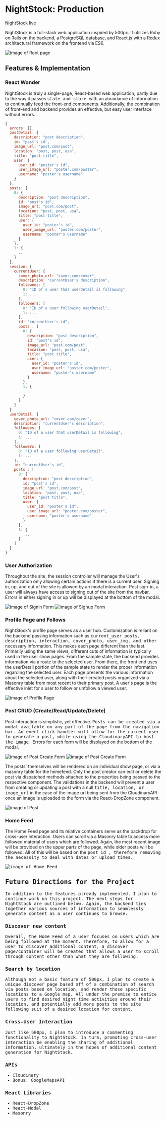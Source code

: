 # NightStock: Production

[NightStock live][heroku]

[heroku]: http://www.nightstock.net/#/

NightStock is a full-stack web application inspired by 500px.  It utilizes Ruby on Rails on the backend, a PostgreSQL database, and React.js with a Redux architectural framework on the frontend via ES6.

![image of Root page](/docs/wireframes/RootPage.png)


## Features & Implementation

### React Wonder
NightStock is truly a single-page, React-based web application, partly due to the way it passes <tt> state and store </tt> with an abundance of information to continually feed the front-end components. Additionally, the combination of front-end and backend provides an effective, but easy user interface without errors.

```js
{
  errors: [],
  postDetail: {
    description: "post description",
    id: "post's id",
    image_url: "post.com/post",
    location: "post, post, usa",
    title: "post title",
    user: {
      user_id: "poster's id",
      user_image_url: "poster.com/poster",
      username: "poster's username"
    }
  },
  posts: {
    0: {
      description: "post description",
      id: "post's id",
      image_url: "post.com/post",
      location: "post, post, usa",
      title: "post title",
      user: {
        user_id: "poster's id",
        user_image_url: "poster.com/poster",
        username: "poster's username"
      }
    },
    1: {
      ...
    }
  },
  session: {
    currentUser: {
      cover_photo_url: "cover.com/cover",
      description: "currentUser's description",
      followees: [
        0: "ID of a user that userDetail is following",
        1: ...
      ],
      followers: [
        0: "ID of a user following userDetail",
        1: ...
      ],
      id: "currentUser's id",
      posts : [
        0: {
          description: "post description",
          id: "post's id",
          image_url: "post.com/post",
          location: "post, post, usa",
          title: "post title",
          user: {
            user_id: "poster's id",
            user_image_url: "poster.com/poster",
            username: "poster's username"
          }
        },
        1: {
          ...
        }
      ]
    }
  }
  userDetail: {
    cover_photo_url: "cover.com/cover",
    description: "currentUser's description",
    followees: [
      0: "ID of a user that userDetail is following",
      1: ...
    ],
    followers: [
      0: "ID of a user following userDetail",
      1: ...
    ],
    id: "currentUser's id",
    posts : [
      0: {
        description: "post description",
        id: "post's id",
        image_url: "post.com/post",
        location: "post, post, usa",
        title: "post title",
        user: {
          user_id: "poster's id",
          user_image_url: "poster.com/poster",
          username: "poster's username"
        }
      },
      1: {
        ...
      }
    ]
  }
}
```


### User Authorization
Throughout the site, the session controller will manage the User's authorization only allowing certain actions if there is a current user. Signing in, up, and out of the site is allowed by an modal interaction. Post sign-in, a user will always have access to signing out of the site from the navbar. Errors in either signing in or up will be displayed at the bottom of the modal.

![image of Signin Form](/docs/wireframes/Signin.png)
![image of Signup Form](/docs/wireframes/Signup.png)


### Profile Page and Follows
NightStock's profile page serves as a user hub. Customization is reliant on the backend passing information such as <tt> current_user posts, description, interaction, cover_photo, user_img, and other </tt> necessary information. This makes each page different than the last. Primarily using the same views, different cuts of information is typically used in the user show pages. From the sample state, the backend provides information via a route to the selected user. From there, the front end uses the userDetail portion of the sample state to render the proper information regarding the selected user. Each page presents the various information about the selected user, along with their created posts organized via a Masonry table from most recent to their primary post. A user's page is the effective inlet for a user to follow or unfollow a viewed user.

![image of Profile Page](/docs/wireframes/ProfilePage.png)


### Post CRUD (Create/Read/Update/Delete)
Post interaction is simplistic, yet effective. <tt>Posts can be created via a modal available on any part of the page from the navigation bar. An event click handler will allow for the current user to generate a post, while using the CloudinaryAPI to host the image.</tt> Errors for each form will be displayed on the bottom of the modal.

![image of Post Create Form](/docs/wireframes/Createpost.png)
![image of Post Create Form](/docs/wireframes/Updatepost.png)


The posts' themselves will be rendered on an individual show page, or via a masonry table for the homefeed. Only the post creator can edit or delete the post via dispatched methods attached to the properties being passed to the respective component. The validations in the backend will prevent a user from creating or updating a post with a null <tt>title, location, or image_url</tt> in the case of the image url being sent from the CloudinaryAPI once an image is uploaded to the form via the React-DropZone component.

![image of Post](/docs/wireframes/PostShow.png)


### Home Feed
The Home Feed page and its relative containers serve as the backdrop for cross-user interaction. Users can scroll via a Masonry table to access more followed material of users which are followed. Again, the most recent image will be provided on the upper parts of the page, while older posts will be followed. All of this will be based on the <tt> post id </id>, therefore removing the necessity to deal with dates or upload times.

![image of Home Feed](/docs/wireframes/HomeFeed.png)


## Future Directions for the Project

In addition to the features already implemented, I plan to continue work on this project.  The next steps for NightStock are outlined below. Again, the backend ties together various sources of information to seamlessly generate content as a user continues to browse.

### Discover new content

Overall, the Home Feed of a user focuses on users which are being followed at the moment. Therefore, to allow for a user to discover additional content, a discover page/container will be created that allows a user to scroll through content other than what they are following.

### Search by location

Although not a basic feature of 500px, I plan to create a unique discover page based off of a combination of search via posts based on location, and render those specific locations to a Google map. All under the premise to entice users to find desired night time activities around their location, and potentially add more posts to the site following suit of a desired location for content.

### Cross-User Interaction

Just like 500px, I plan to introduce a commenting functionality to NightStock. In turn, promoting cross-user interaction be enabling the sharing of additional information, ultimately in the hopes of additional content generation for NightStock.

### APIs
- Cloudinary
- Bonus: GoogleMapsAPI

### React Libraries
- React-DropZone
- React-Modal
- Masonry
